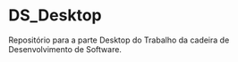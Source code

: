 DS_Desktop
==========

Repositório para a parte Desktop do Trabalho da cadeira de Desenvolvimento de Software.
